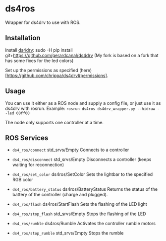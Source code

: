 # ds4ros
Wrapper for ds4drv to use with ROS.

## Installation
Install [ds4drv](https://github.com/chrippa/ds4drv): sudo -H pip install git+https://github.com/gerardcanal/ds4drv (My fork is based on a fork that has some fixes for the led colors)

Set up the permissions as specified (here)[https://github.com/chrippa/ds4drv#permissions].

## Usage
You can use it either as a ROS node and supply a config file, or just use it as ds4drv with rosrun.
Example: `rosrun ds4ros ds4drv_wrapper.py --hidraw --led 00ff00`

The node only supports one controller at a time.

## ROS Services
- `ds4_ros/connect`
std_srvs/Empty
Connects to a controller

- `ds4_ros/disconnect`
std_srvs/Empty
Disconnects a controller (keeps waiting for reconnection)

- `ds4_ros/set_color`
ds4ros/SetColor
Sets the lightbar to the specified RGB color

- `ds4_ros/battery_status`
ds4ros/BatteryStatus
Returns the status of the battery of the controller (charge and plugged).

- `ds4_ros/flash`
ds4ros/StartFlash
Sets the flashing of the LED light

- `ds4_ros/stop_flash`
std_srvs/Empty
Stops the flashing of the LED

- `ds4_ros/rumble`
ds4ros/Rumble
Activates the controller rumble motors

- `ds4_ros/stop_rumble`
std_srvs/Empty
Stops the rumble

